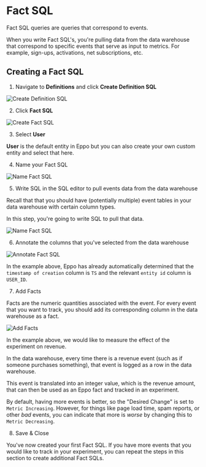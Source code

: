 # Fact SQL

Fact SQL queries are queries that correspond to events.

When you write Fact SQL's, you're pulling data from the data warehouse that correspond to specific events that serve as input to metrics. For example, sign-ups, activations, net subscriptions, etc.

## Creating a Fact SQL

1. Navigate to **Definitions** and click **Create Definition SQL**

![Create Definition SQL](/img/building-experiments/create-definition-sql.png)

2. Click **Fact SQL**

![Create Fact SQL](/img/building-experiments/create-fact-sql.png)

3. Select **User**

**User** is the default entity in Eppo but you can also create your own custom entity and select that here.

4. Name your Fact SQL

![Name Fact SQL](/img/building-experiments/name-fact-sql.png)

5. Write SQL in the SQL editor to pull events data from the data warehouse

Recall that that you should have (potentially multiple) event tables in your data warehouse with certain column types.

In this step, you're going to write SQL to pull that data.

![Name Fact SQL](/img/building-experiments/add-fact-sql-query.png)

6. Annotate the columns that you've selected from the data warehouse

![Annotate Fact SQL](/img/building-experiments/annotate-fact-sql-columns.png)

In the example above, Eppo has already automatically determined that the `timestamp of creation` column is `TS` and the relevant `entity id` column is `USER_ID`.

7. Add Facts

Facts are the numeric quantities associated with the event. For every event that you want to track, you should add its corresponding column in the data warehouse as a fact.

![Add Facts](/img/building-experiments/add-fact-sql-fact.png)

In the example above, we would like to measure the effect of the experiment on revenue.

In the data warehouse, every time there is a revenue event (such as if someone purchases something), that event is logged as a row in the data warehouse.

This event is translated into an integer value, which is the revenue amount, that can then be used as an Eppo fact and tracked in an experiment.

By default, having more events is better, so the "Desired Change" is set to `Metric Increasing`. However, for things like page load time, spam reports, or other _bad_ events, you can indicate that more is _worse_ by changing this to `Metric Decreasing`.

8. Save & Close

You've now created your first Fact SQL. If you have more events that you would like to track in your experiment, you can repeat the steps in this section to create additional Fact SQLs.
